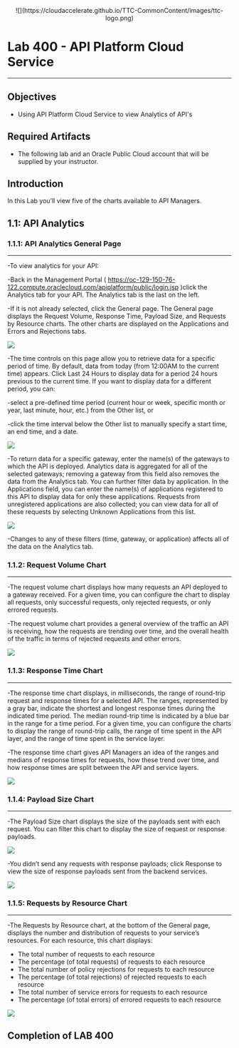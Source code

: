 <center>![](https://cloudaccelerate.github.io/TTC-CommonContent/images/ttc-logo.png)</center>

# Lab 400 - API Platform Cloud Service

---

## Objectives

- Using API Platform Cloud Service to view Analytics of API's 

## Required Artifacts

- The following lab and an Oracle Public Cloud account that will be supplied by your instructor.

## Introduction

In this Lab you’ll view five of the charts available to API Managers.

## 1.1: API Analytics

### **1.1.1**: API Analytics General Page

---

-To view analytics for your API:

-Back in the Management Portal ( https://oc-129-150-76-122.compute.oraclecloud.com/apiplatform/public/login.jsp )click the Analytics tab for your API. The Analytics tab is the last on the left.

-If it is not already selected, click the General page. The General page displays the Request Volume, Response Time, Payload Size, and Requests by Resource charts. The other charts are displayed on the Applications and Errors and Rejections tabs.

![](images/400/image001.png)

-The time controls on this page allow you to retrieve data for a specific period of time. By default, data from today (from 12:00AM to the current time) appears. Click Last 24 Hours to display data for a period 24 hours previous to the current time. If you want to display data for a different period, you can:

-select a pre-defined time period (current hour or week, specific month or year, last minute, hour, etc.) from the Other list, or

-click the time interval below the Other list to manually specify a start time, an end time, and a date.

![](images/400/image006.png)


-To return data for a specific gateway, enter the name(s) of the gateways to which the API is deployed. Analytics data is aggregated for all of the selected gateways; removing a gateway from this field also removes the data from the Analytics tab. You can further filter data by application. In the Applications field, you can enter the name(s) of applications registered to this API to display data for only these applications. Requests from unregistered applications are also collected; you can view data for all of these requests by selecting Unknown Applications from this list.

![](images/400/image007.png)

-Changes to any of these filters (time, gateway, or application) affects all of the data on the Analytics tab.


### **1.1.2**: Request Volume Chart

---

-The request volume chart displays how many requests an API deployed to a gateway received. For a given time, you can configure the chart to display all requests, only successful requests, only rejected requests, or only errored requests.

-The request volume chart provides a general overview of the traffic an API is receiving, how the requests are trending over time, and the overall health of the traffic in terms of rejected requests and other errors.

![](images/400/image002.png)


### **1.1.3**: Response Time Chart

---

-The response time chart displays, in milliseconds, the range of round-trip request and response times for a selected API. The ranges, represented by a gray bar, indicate the shortest and longest response times during the indicated time period. The median round-trip time is indicated by a blue bar in the range for a time period. For a given time, you can configure the charts to display the range of round-trip calls, the range of time spent in the API layer, and the range of time spent in the service layer.

-The response time chart gives API Managers an idea of the ranges and medians of response times for requests, how these trend over time, and how response times are split between the API and service layers.

![](images/400/image003.png)

### **1.1.4**: Payload Size Chart

---

-The Payload Size chart displays the size of the payloads sent with each request. You can filter this chart to display the size of request or response payloads.

![](images/400/image004.png)

-You didn’t send any requests with response payloads; click Response to view the size of response payloads sent from the backend services.

![](images/400/image008.png)

### **1.1.5**: Requests by Resource Chart

---

-The Requests by Resource chart, at the bottom of the General page, displays the number and distribution of requests to your service’s resources. For each resource, this chart displays:

- The total number of requests to each resource
- The percentage (of total requests) of requests to each resource
- The total number of policy rejections for requests to each resource
- The percentage (of total rejections) of rejected requests to each resource
- The total number of service errors for requests to each resource
- The percentage (of total errors) of errored requests to each resource

![](images/400/image005.png)

## Completion of LAB 400
